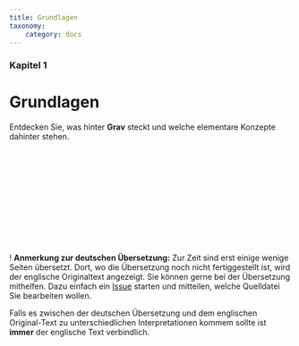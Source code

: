 ```yaml
---
title: Grundlagen
taxonomy:
    category: docs
---
```


### Kapitel 1

# Grundlagen

Entdecken Sie, was hinter **Grav** steckt und welche elementare Konzepte dahinter stehen.

 <p>&nbsp;</p>

 <p>&nbsp;</p>

 <p>&nbsp;</p>

 <p>&nbsp;</p>

 <p>&nbsp;</p>

 <p>&nbsp;</p>

! **Anmerkung zur deutschen Übersetzung:**
Zur Zeit sind erst einige wenige Seiten übersetzt.
Dort, wo die Übersetzung noch nicht fertiggestellt ist, wird der englische Originaltext angezeigt.
Sie können gerne bei der Übersetzung mithelfen.
Dazu einfach ein [Issue](https://github.com/max123kl/grav-learn-DE/issues) starten und mitteilen, welche Quelldatei Sie bearbeiten wollen.

Falls es zwischen der deutschen Übersetzung und dem englischen Original-Text zu unterschiedlichen Interpretationen kommem sollte ist **immer** der englische Text verbindlich.
